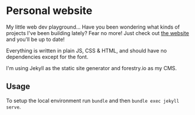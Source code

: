 # Personal website

My little web dev playground... Have you been wondering what kinds of projects I've been building lately?
Fear no more! Just check out [the website](https://missing-user.github.io) and you'll be up to date!

Everything is written in plain JS, CSS & HTML, and should have no dependencies except for the font.

I'm using Jekyll as the static site generator and forestry.io as my CMS.

## Usage

To setup the local environment run `bundle` and then `bundle exec jekyll serve`.
